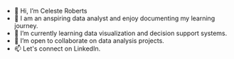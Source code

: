 - 👋 Hi, I’m Celeste Roberts
- 👀 I am an anspiring data analyst and enjoy documenting my learning journey.
- 🌱 I’m currently learning data visualization and decision support systems.
- 💞️ I’m open to collaborate on data analysis projects.
- 📫 Let's connect on LinkedIn. 

<!---
CelesteRoberts/CelesteRoberts is a ✨ special ✨ repository because its `README.md` (this file) appears on your GitHub profile.
You can click the Preview link to take a look at your changes.
--->
